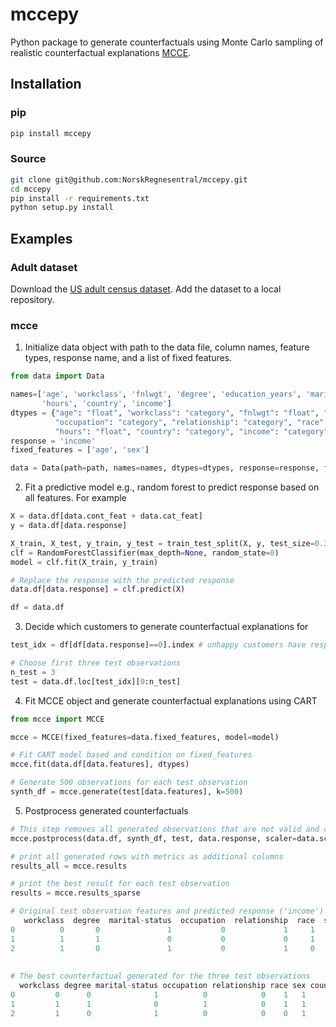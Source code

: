 # mccepy
Python package to generate counterfactuals using Monte Carlo sampling of realistic counterfactual explanations [MCCE](https://arxiv.org/pdf/2111.09790.pdf).


## Installation

### pip

```bash
pip install mccepy
```

### Source

```bash
git clone git@github.com:NorskRegnesentral/mccepy.git
cd mccepy
pip install -r requirements.txt
python setup.py install
```

## Examples


### Adult dataset
Download the [US adult census dataset](https://github.com/hazy/synthpop/blob/master/datasets/README.md). Add the dataset to a local repository. 


### mcce

1. Initialize data object with path to the data file, column names, feature types, response name, and a list of fixed features. 

```Python
from data import Data

names=['age', 'workclass', 'fnlwgt', 'degree', 'education_years', 'marital-status', 'occupation', 'relationship', 'race', 'sex', 'capital-gain', 'capital-loss', \
       'hours', 'country', 'income']
dtypes = {"age": "float", "workclass": "category", "fnlwgt": "float", "degree": "category", "education_years": "float", "marital-status": "category", \
          "occupation": "category", "relationship": "category", "race": "category", "sex": "category", "capital-gain": "float", "capital-loss": "float", \
          "hours": "float", "country": "category", "income": "category"}
response = 'income'
fixed_features = ['age', 'sex']

data = Data(path=path, names=names, dtypes=dtypes, response=response, fixed_features=fixed_features)
```

2. Fit a predictive model e.g., random forest to predict response based on all features. For example


```Python
X = data.df[data.cont_feat + data.cat_feat]
y = data.df[data.response]

X_train, X_test, y_train, y_test = train_test_split(X, y, test_size=0.33, random_state=42)
clf = RandomForestClassifier(max_depth=None, random_state=0)
model = clf.fit(X_train, y_train)

# Replace the response with the predicted response
data.df[data.response] = clf.predict(X)

df = data.df

```

3. Decide which customers to generate counterfactual explanations for

```Python
test_idx = df[df[data.response]==0].index # unhappy customers have response 0

# Choose first three test observations 
n_test = 3
test = data.df.loc[test_idx][0:n_test]

```

4. Fit MCCE object and generate counterfactual explanations using CART

```Python
from mcce import MCCE

mcce = MCCE(fixed_features=data.fixed_features, model=model)

# Fit CART model based and condition on fixed_features
mcce.fit(data.df[data.features], dtypes)

# Generate 500 observations for each test observation
synth_df = mcce.generate(test[data.features], k=500)

```

5. Postprocess generated counterfactuals

```Python
# This step removes all generated observations that are not valid and computes metrics like distance, feasibility, and redundancy
mcce.postprocess(data.df, synth_df, test, data.response, scaler=data.scaler)

# print all generated rows with metrics as additional columns 
results_all = mcce.results 

# print the best result for each test observation
results = mcce.results_sparse

# Original test observation features and predicted response ('income')
   workclass  degree  marital-status  occupation  relationship  race  sex  country   age    fnlwgt  education_years  capital-gain  capital-loss  hours  income
0          0       0               1           0             1     1    1        1  50.0   83311.0             13.0           0.0           0.0   13.0       0
1          1       1               0           0             0     1    1        1  38.0  215646.0              9.0           0.0           0.0   40.0       0
2          1       0               1           0             1     0    1        1  53.0  234721.0              7.0           0.0           0.0   40.0       0
  
  
# The best counterfactual generated for the three test observations
  workclass degree marital-status occupation relationship race sex country   age    fnlwgt  education_years  capital-gain  capital-loss  hours income   L0        L2       yNN  feasibility redundancy violation
0         0      0              1          0            0    1   1       1  50.0  138370.0             13.0           0.0           0.0   60.0      1  3.0  5.328109  0.999692     1.057664          2         0
1         1      1              0          1            0    1   1       1  38.0  315640.0             10.0           0.0           0.0   40.0      1  3.0  2.336079  0.999692     1.356356          2         0
2         1      0              1          0            0    0   1       1  53.0  261584.0             13.0           0.0           0.0   40.0      1  3.0  3.586717  1.000000     1.234961          2         
```

